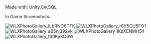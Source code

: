 Made with: Unity,C#,SQL


In Game Screenshots:

![WLXPhotoGallery_lLbRNO6TTK](https://user-images.githubusercontent.com/12986112/193944729-48a039e4-2c44-4f88-9654-537d79e566ce.png)
![WLXPhotoGallery_r6Y5CU5FO1](https://user-images.githubusercontent.com/12986112/193944728-5e7bd01e-b8aa-4750-b09e-e5d68e1c27fa.png)
![WLXPhotoGallery_aB5nj392vk](https://user-images.githubusercontent.com/12986112/193944726-596a02e6-72a1-4305-8498-bf3e9f93f9b5.png)
![WLXPhotoGallery_1KsXENMH54](https://user-images.githubusercontent.com/12986112/193944722-b5950179-e64f-45ef-8609-bb20561f1740.png)
![WLXPhotoGallery_f4fIKyKQ6W](https://user-images.githubusercontent.com/12986112/193944725-03d8e5bf-019b-4494-aa41-7d831d8355e0.png)




